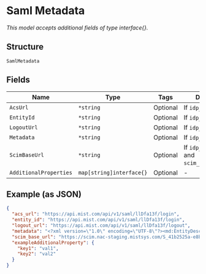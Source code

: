 
# Saml Metadata

*This model accepts additional fields of type interface{}.*

## Structure

`SamlMetadata`

## Fields

| Name | Type | Tags | Description |
|  --- | --- | --- | --- |
| `AcsUrl` | `*string` | Optional | If `idp_type`==`saml` |
| `EntityId` | `*string` | Optional | If `idp_type`==`saml` |
| `LogoutUrl` | `*string` | Optional | If `idp_type`==`saml` |
| `Metadata` | `*string` | Optional | If `idp_type`==`saml` |
| `ScimBaseUrl` | `*string` | Optional | If `idp_type`==`oauth` and `scim_enabled`==`true` |
| `AdditionalProperties` | `map[string]interface{}` | Optional | - |

## Example (as JSON)

```json
{
  "acs_url": "https://api.mist.com/api/v1/saml/llDfa13f/login",
  "entity_id": "https://api.mist.com/api/v1/saml/llDfa13f/login",
  "logout_url": "https://api.mist.com/api/v1/saml/llDfa13f/logout",
  "metadata": "<?xml version=\"1.0\" encoding=\"UTF-8\"?><md:EntityDescriptor xmlns:md=\"urn:oasis:names:tc:SAML:2.0:metadata\" entityID=\"https://api.mist.com/api/v1/saml/llDfa13f/login\" validUntil=\"2027-10-12T21:59:01Z\" xmlns:ds=\"http://www.w3.org/2000/09/xmldsig#\"><md:SPSSODescriptor AuthnRequestsSigned=\"false\" WantAssertionsSigned=\"true\" protocolSupportEnumeration=\"urn:oasis:names:tc:SAML:2.0:protocol\"><md:NameIDFormat>urn:oasis:names:tc:SAML:1.1:nameid-format:unspecified</md:NameIDFormat><md:AssertionConsumerService Binding=\"urn:oasis:names:tc:SAML:2.0:bindings:HTTP-POST\" Location=\"https://api.mist.com/api/v1/saml/llDfa13f/login\" index=\"0\" isDefault=\"true\"/></md:SPSSODescriptor></md:EntityDescriptor>",
  "scim_base_url": "https://scim.nac-staging.mistsys.com/S_41b2525a-e8b8-4809-8168-f1d8dcbe9735/azure/4d72b1dc-7503-4717-81ea-80d0125b886e",
  "exampleAdditionalProperty": {
    "key1": "val1",
    "key2": "val2"
  }
}
```

